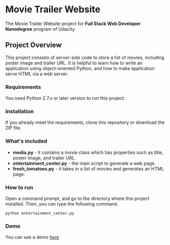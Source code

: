 # Movie Trailer Website

The Movie Trailer Website project for __Full Stack Web Developer Nanodegree__ program of Udacity.


## Project Overview

This project consists of server-side code to store a list of movies, including poster image and trailer URL. It is helpful to learn how to write an application using object-oriented Python, and how to make application serve HTML via a web server.


### Requirements

You need Python 2.7.x or later version to run this project.


### Installation

If you already meet the requirements, clone this repository or download the ZIP file.


### What's included

* __media.py__ - it contains a movie class which has properties such as title, poster image, and trailer URL.
* __entertainment_center.py__ - the main script to generate a web page.
* __fresh_tomatoes.py__ - it takes in a list of movies and generates an HTML page.


### How to run

Open a command prompt, and go to the directory where this project installed.
Then, you can type the following command.
```
python entertainment_center.py
```

### Demo 

You can see a demo [here](http://htmlpreview.github.io/?https://github.com/DongleLeaf/ud036_StarterCode/blob/master/fresh_tomatoes.html)

